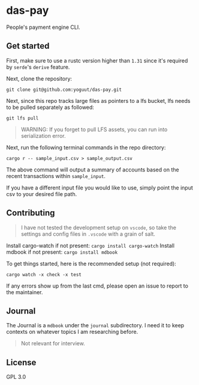 # das-pay

People's payment engine CLI.

## Get started

First, make sure to use a rustc version higher than `1.31` since it's
required by `serde`'s `derive` feature.

Next, clone the repository:

```bash,ignore
git clone git@github.com:yoguut/das-pay.git
```

Next, since this repo tracks large files as pointers to a lfs bucket,
lfs needs to be pulled separately as followed:

```bash,ignore
git lfs pull
```

> WARNING: If you forget to pull LFS assets, you can run into
> serialization error.

Next, run the following terminal commands in the repo directory:

```bash,ignore
cargo r -- sample_input.csv > sample_output.csv
```

The above command will output a summary of accounts based on the recent
transactions within `sample_input`.

If you have a different input file you would like to use, simply point
the input csv to your desired file path.

## Contributing

> I have not tested the development setup on `vscode`, so take the settings
> and config files in `.vscode` with a grain of salt.

Install cargo-watch if not present: `cargo install cargo-watch`
Install mdbook if not present: `cargo install mdbook`

To get things started, here is the recommended setup (not required):

```bash,ignore
cargo watch -x check -x test
```

If any errors show up from the last cmd, please open an issue to report to the
maintainer.

## Journal

The Journal is a `mdbook` under the `journal` subdirectory.
I need it to keep contexts on whatever topics I am researching before.

> Not relevant for interview.

## License

GPL 3.0
